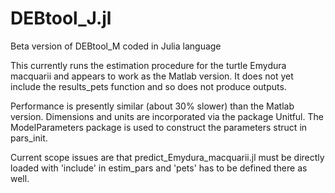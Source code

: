 # DEBtool_J.jl
Beta version of DEBtool_M coded in Julia language

This currently runs the estimation procedure for the turtle Emydura macquarii and appears to work as the Matlab version. It does not yet include the results_pets function and so does not produce outputs.

Performance is presently similar (about 30% slower) than the Matlab version. Dimensions and units are incorporated via the package Unitful. The ModelParameters package is used to construct the parameters struct in pars_init.

Current scope issues are that predict_Emydura_macquarii.jl must be directly loaded with 'include' in estim_pars and 'pets' has to be defined there as well.
